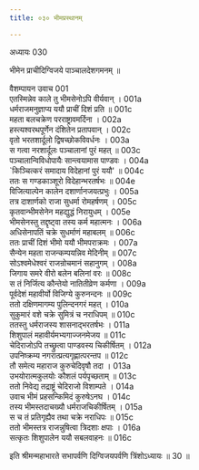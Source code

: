 ```yaml
---
title: ०३० भीमप्रस्थानम्

---
```

अध्यायः 030

भीमेन प्राचीदिग्विजये पाञ्चालदेशगमनम् ॥

वैशम्पायन उवाच 	001  
एतस्मिन्नेव काले तु भीमसेनोऽपि वीर्यवान् ।	001a  
धर्मराजमनुज्ञाप्य ययौ प्राचीं दिशं प्रति ॥ 	001c  
महता बलचक्रेण परराष्ट्रावमर्दिना ।	002a  
हस्त्यश्वरथपूर्णेन दंशितेन प्रतापवान् ।	002c  
वृतो भरतशार्दूलो द्विषच्छोकविवर्धनः ।	003a  
स गत्वा नरशार्दूलः पञ्चालानां पुरं महत् ॥	003c  
पञ्चालान्विविधोपायैः सान्त्वयामास पाण्डवः ।	004a  
`किञ्चित्करं समादाय विदेहानां पुरं ययौ' ॥	004c  
ततः स गण्डकाञ्शूरो विदेहान्भरतर्षभः ॥	004e  
विजित्याल्पेन कालेन दशार्णानजयत्प्रभुः ।	005a  
तत्र दाशार्णको राजा सुधर्मा रोमहर्षणम् ।	005c  
कृतवान्भीमसेनेन महद्युद्धं निरायुधम् ।	005e  
भीमसेनस्तु तद्दृष्ट्वा तस्य कर्म महात्मनः ।	006a  
अधिसेनापतिं चक्रे सुधर्माणं महाबलम् ॥	006c  
ततः प्राचीं दिशं भीमो ययौ भीमपराक्रमः ।	007a  
सैन्येन महता राजन्कम्पयन्निव मेदिनीम् ॥	007c  
सोऽश्वमेधेश्वरं राजन्रोचमानं सहानुगम् ।	008a  
जिगाय समरे वीरो बलेन बलिनां वरः ॥	008c  
स तं निर्जित्य कौन्तेयो नातितीव्रेण कर्मणा ।	009a  
पूर्वदेशं महावीर्यो विजिग्ये कुरुनन्दनः ॥	009c  
ततो दक्षिणमागम्य पुलिन्दनगरं महत् ।	010a  
सुकुमारं वशे चक्रे सुमित्रं च नराधिपम् ॥	010c  
ततस्तु धर्मराजस्य शासनाद्भरतर्षभः ।	011a  
शिशुपालं महावीर्यमभ्यगाज्जनमेजय ॥	011c  
चेदिराजोऽपि तच्छ्रुत्वा पाण्डवस्य चिकीर्षितम् ।	012a  
उपनिष्क्रम्य नगरात्प्रत्यगृह्णात्परन्तप ॥	012c  
तौ समेत्य महाराज कुरुचेदिवृषौ तदा ।	013a  
उभयोरात्मकुलयोः कौशलं पर्यपृच्छताम् ॥	013c  
ततो निवेद्य तद्राष्ट्रं चेदिराजो विशाम्पते ।	014a  
उवाच भीमं प्रहसन्किमिदं कुरुषेऽनघ ।	014c  
तस्य भीमस्तदाचख्यौ धर्मराजचिकीर्षितम् ।	015a  
स च तं प्रतिगृह्यैव तथा चक्रे नराधिपः ॥	015c  
ततो भीमस्तत्र राजन्नुषित्वा त्रिदशाः क्षपाः ।	016a  
सत्कृतः शिशुपालेन ययौ सबलवाहनः ॥ 	016c  

इति श्रीमन्महाभारते सभापर्वणि दिग्विजयपर्वणि त्रिंशोऽध्यायः ॥ 30 ॥